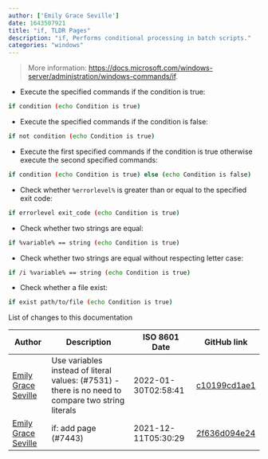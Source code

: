 ```yaml
---
author: ['Emily Grace Seville']
date: 1643507921
title: "if, TLDR Pages"
description: "if, Performs conditional processing in batch scripts."
categories: "windows"
---
```

> More information: <https://docs.microsoft.com/windows-server/administration/windows-commands/if>.

- Execute the specified commands if the condition is true:

```bash
if condition (echo Condition is true)
```

- Execute the specified commands if the condition is false:

```bash
if not condition (echo Condition is true)
```

- Execute the first specified commands if the condition is true otherwise execute the second specified commands:

```bash
if condition (echo Condition is true) else (echo Condition is false)
```

- Check whether `%errorlevel%` is greater than or equal to the specified exit code:

```bash
if errorlevel exit_code (echo Condition is true)
```

- Check whether two strings are equal:

```bash
if %variable% == string (echo Condition is true)
```

- Check whether two strings are equal without respecting letter case:

```bash
if /i %variable% == string (echo Condition is true)
```

- Check whether a file exist:

```bash
if exist path/to/file (echo Condition is true)
```
List of changes to this documentation


Author | Description | ISO 8601 Date | GitHub link
------|-----|-----|-----
[Emily Grace Seville](mailto:emilyseville7cf@gmail.com) | Use variables instead of literal values: (#7531) - there is no need to compare two string literals | 2022-01-30T02:58:41 | [c10199cd1ae1](https://github.com/tldr-pages/tldr/commit/c10199cd1ae1d66f35a7db947c3cfaa7914318c1)
[Emily Grace Seville](mailto:emilyseville7cf@gmail.com) | if: add page (#7443) | 2021-12-11T05:30:29 | [2f636d094e24](https://github.com/tldr-pages/tldr/commit/2f636d094e247a68bb3ab38ce9aec43f13f648a9)

